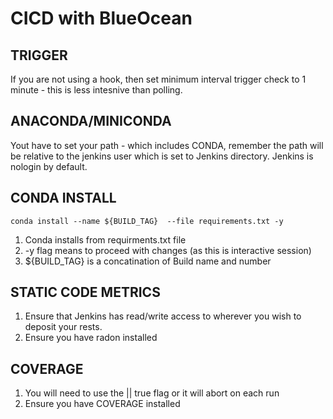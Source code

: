 # CICD with BlueOcean


## TRIGGER
If you are not using a hook, then set minimum interval trigger check to 1 minute - this is less intesnive than polling. 

## ANACONDA/MINICONDA 

Yout have to set your path - which includes CONDA, remember the path will be relative to the jenkins user which is set to Jenkins directory. Jenkins is nologin by default.

## CONDA INSTALL


```
conda install --name ${BUILD_TAG}  --file requirements.txt -y
```

1. Conda installs from requirments.txt file 
2. -y flag means to proceed with changes (as this is interactive session)
3. ${BUILD_TAG} is a concatination of Build name and number


## STATIC CODE METRICS

1. Ensure that Jenkins has read/write access to wherever you wish to deposit your rests.
2. Ensure you have radon installed

## COVERAGE 

1. You will need to use the || true flag or it will abort on each run 
2. Ensure you have COVERAGE installed